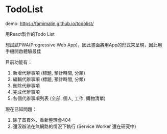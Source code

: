 # TodoList

demo: https://famimalin.github.io/todolist/

用React製作的Todo List

想試試PWA(Progressive Web App)，因此畫面將用App的形式來呈現，因此用手機開啟體驗最佳

目前功能有：

1. 新增代辦事項 (標題, 預計時間, 分類)
2. 編輯代辦事項 (標題, 預計時間, 分類)
3. 刪除代辦事項
4. 完成代辦事項
5. 各個代辦事項列表 (全部, 個人, 工作, 購物清單)

現在已知問題：

1. 除了首頁外，重新整理會404
2. 還沒辦法在無網路的情況下執行 (Service Worker 還在研究中)

